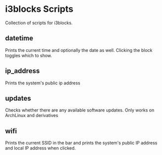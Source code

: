 # i3blocks Scripts

Collection of scripts for i3blocks.

## datetime

Prints the current time and optionally the date as well. Clicking the block
toggles which to show.

## ip_address

Prints the system's public ip address

## updates

Checks whether there are any available software updates. Only works on
ArchLinux and derivatives

## wifi

Prints the current SSID in the bar and prints the system's public IP address
and local IP address when clicked.
